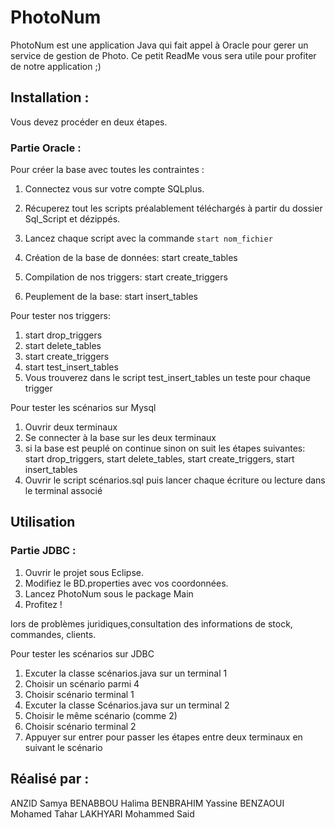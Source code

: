 # PhotoNum 

PhotoNum est une application Java qui fait appel à Oracle pour gerer un service de gestion de Photo.
Ce petit ReadMe vous sera utile pour profiter de notre application ;) 


## Installation :
Vous devez procéder en deux étapes.

### Partie Oracle :

Pour créer la base avec toutes les contraintes :
1) Connectez vous sur votre compte SQLplus.
2) Récuperez tout les scripts préalablement téléchargés à partir du dossier Sql_Script et dézippés.
3) Lancez chaque script avec la commande `start nom_fichier `

4) Création de la base de données: start create_tables 
5) Compilation de nos triggers: start create_triggers
6) Peuplement de la base: start insert_tables

Pour tester nos triggers: 
1) start drop_triggers
2) start delete_tables 
3) start create_triggers
4) start test_insert_tables
5) Vous trouverez dans le script test_insert_tables un teste pour chaque trigger

Pour tester les scénarios sur Mysql
1) Ouvrir deux terminaux
2) Se connecter à la base sur les deux terminaux
3) si la base est peuplé on continue sinon on suit les étapes suivantes: start drop_triggers, start delete_tables, start create_triggers, start insert_tables
4) Ouvrir le script scénarios.sql puis lancer chaque écriture ou lecture dans le terminal associé

## Utilisation 
### Partie JDBC : 

1) Ouvrir le projet sous Eclipse.
2) Modifiez le BD.properties avec vos coordonnées.
3) Lancez PhotoNum sous le package Main
4) Profitez !

lors de problèmes juridiques,consultation des informations de stock, commandes, clients.
     
Pour tester les scénarios sur JDBC
1) Excuter la classe scénarios.java sur un terminal 1
2) Choisir un scénario parmi 4
3) Choisir scénario terminal 1
4) Excuter la classe Scénarios.java sur un terminal 2
4) Choisir le même scénario (comme 2)
5) Choisir scénario terminal 2
6) Appuyer sur entrer pour passer les étapes entre deux terminaux en suivant le scénario


## Réalisé par :
ANZID Samya
BENABBOU Halima
BENBRAHIM Yassine
BENZAOUI Mohamed Tahar
LAKHYARI Mohammed Said
